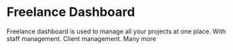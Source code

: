 # Freelance Dashboard
Freelance dashboard is used to manage all your projects at one place. With staff management. Client management. Many more
